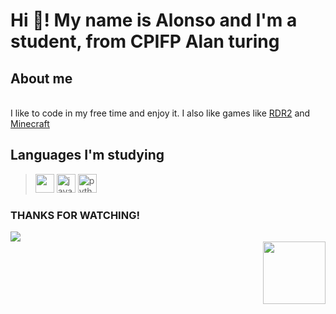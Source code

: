 <h1 align="left">Hi 👋! My name is Alonso and I'm a student, from CPIFP Alan turing</h1>

## About me
<br>
<div align="left"> I like to code in my free time and enjoy it. I also like games like <a href="https://es.wikipedia.org/wiki/Red_Dead_Redemption_2">RDR2</a> and <a href="https://es.wikipedia.org/wiki/Minecraft"> Minecraft</a> </div>



## Languages I'm studying

> <img src="https://cdn-icons-png.flaticon.com/256/226/226777.png" height="30" /></li>
> <img src="https://cdn.jsdelivr.net/gh/devicons/devicon/icons/javascript/javascript-original.svg" height="30" alt="javascript logo"  /></li>
> <img src="https://cdn.jsdelivr.net/gh/devicons/devicon/icons/python/python-original.svg" height="30" alt="python logo"  /></li>


### THANKS FOR WATCHING!

<div align="left">
  <img src="https://media.tenor.com/yz1hrVPqABEAAAAj/miku-shooting-no-background.gif"/>
</div>

<div align="right">
<img align="right" height="100" src="https://media.tenor.com/WR0F84xVaNcAAAAj/cockroach-jumping.gif"  />
</div>
